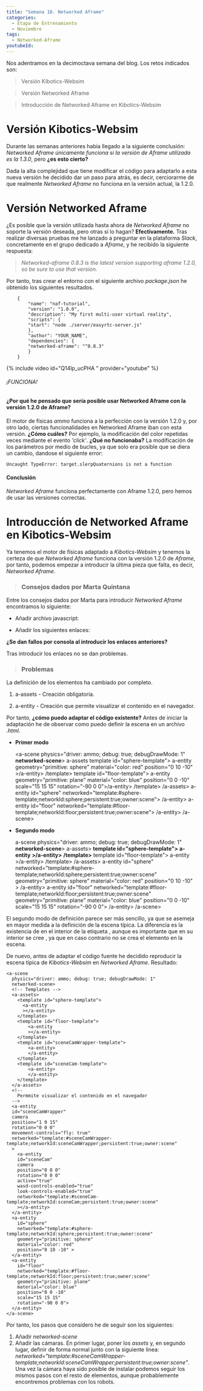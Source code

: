 ```yaml
---
title: "Semana 18. Networked Aframe"
categories:
  - Etapa de Entrenamiento
  - Noviembre
tags:
  - Networked-Aframe
youtubeId: 
---
```



Nos adentramos en la decimoctava semana del blog. Los retos indicados son:

> Versión Kibotics-Websim

> Versión Networked Aframe

> Introducción de Networked Aframe en Kibotics-Websim

# Versión Kibotics-Websim

Durante las semanas anteriores habia llegado a la siguiente conclusión: *Networked Aframe únicamente funciona si la versión de Aframe utilizada es la 1.3.0*, pero **¿es esto cierto?** 

Dada la alta complejidad que tiene modificar el código para adaptarlo a esta nueva versión he decidido dar un paso para atrás, es decir, cerciorarme de que realmente *Networked Aframe* no funciona en la versión actual, la 1.2.0.

# Versión Networked Aframe

¿Es posible que la versión utilizada hasta ahora de *Networked Aframe* no soporte la versión deseada, pero otras si lo hagan? **Efectivamente.** Tras realizar diversas pruebas me he lanzado a preguntar en la plataforma *Slack*, concretamente en el grupo dedicado a *Aframe*, y he recibido la siguiente respuesta: 

> *Networked-aframe 0.8.3 is the latest version supporting aframe 1.2.0, so be sure to use that version.*

Por tanto, tras crear el entorno con el siguiente archivo *package.json* he obtenido los siguientes resultados.

        {
            "name": "naf-tutorial",
            "version": "1.0.0",
            "description": "My first multi-user virtual reality",
            "scripts": {
            "start": "node ./server/easyrtc-server.js"
            },
            "author": "YOUR_NAME",
            "dependencies": {
            "networked-aframe": "^0.8.3"
            }
        }

{% include video id="Q14lp_ucPHA  " provider="youtube" %}

###### ¡FUNCIONA!

#### ¿Por qué he pensado que sería posible usar Networked Aframe con la versión 1.2.0 de Aframe? 

El motor de físicas *ammo* funciona a la perfección con la versión 1.2.0 y, por otro lado, ciertas funcionalidades en Networked Aframe iban con esta versión. **¿Cómo cuáles?** Por ejemplo, la modificación del color repetidas veces mediante el evento *'click'*. **¿Qué no funcionaba?** La modificación de los parámetros por medio de bucles, ya que solo era posible que se diera un cambio, dandose el siguiente error: 

    Uncaught TypeError: target.slerpQuaternions is not a function

#### Conclusión 

*Networked Aframe* funciona perfectamente con Aframe 1.2.0, pero hemos de usar las versiones correctas.

# Introducción de Networked Aframe en Kibotics-Websim

Ya tenemos el motor de físicas adaptado a *Kibotics-Websim* y tenemos la certeza de que *Networked Aframe* funciona con la versión 1.2.0 de *Aframe*, por tanto, podemos empezar a introducir la última pieza que falta, es decir, *Networked Aframe*. 

> ### Consejos dados por Marta Quintana

Entre los consejos dados por Marta para introducir *Networked Aframe* encontramos lo siguiente:

* Añadir archivo javascript:

    <script>

        // Código imprescindible para la sincronización
        NAF.schemas.getComponentsOriginal = NAF.schemas.getComponents;
        NAF.schemas.getComponents = (template) => {
          if (!NAF.schemas.hasTemplate("#sphere-template")) {
            NAF.schemas.add({
              template: '#sphere-template',
              components: [
                "position",
                "rotation",
                {
                  component: 'material',
                  property: 'color'

                }
                // Modificación de otro componente
                // { component: 'geometry', property: 'primitive' }
              ]
            });
          }

          if (!NAF.schemas.hasTemplate("#floor-template")) {
            NAF.schemas.add({
              template: '#floor-template',
              components: [
                "position",
                "rotation",
                {
                  component: 'material',
                  property: 'color'

                }
                // Modificación de otro componente
                // { component: 'geometry', property: 'primitive' }
              ]
            });
          }

          const components = NAF.schemas.getComponentsOriginal(template);
          return components;
        }
    </script>

* Añadir los siguientes enlaces:

    <script src="https://aframe.io/releases/1.2.0/aframe.min.js"></script>
    <script src="https://cdnjs.cloudflare.com/ajax/libs/socket.io/2.5.0/socket.io.slim.js"></script>
    <script src="/easyrtc/easyrtc.js"></script>
    <script src="https://unpkg.com/networked-aframe@^0.8.3/dist/networked-aframe.min.js"></script>

**¿Se dan fallos por consola al introducir los enlaces anteriores?**

Tras introducir los enlaces no se dan problemas.

> ### Problemas

La definición de los elementos ha cambiado por completo.

1. a-assets - Creación obligatoria.

2. a-entity - Creación que permite visualizar el contenido en el navegador. 

Por tanto, **¿cómo puedo adaptar el código existente?** Antes de iniciar la adaptación he de observar como puedo definir la escena en un archivo *.html*.

* **Primer modo**

    <a-scene
      physics="driver: ammo; debug: true; debugDrawMode: 1"
      **networked-scene**>
      <!-- Templates -->
      a-assets
        template id="sphere-template">
          a-entity  
          geometry="primitive: sphere" 
          material="color: red" 
          position="0 10 -10" 
          >/a-entity>
        /template>
        template id="floor-template">
            a-entity
            geometry="primitive: plane" 
            material="color: blue" 
            position="0 0 -10"
            scale="15 15 15"
            rotation="-90 0 0">/a-entity>
        /template>
      /a-assets>
      <!--
        Permmite visualizar el contenido en el navegador
      -->
      a-entity id="sphere" 
      networked="template:#sphere-template;networkId:sphere;persistent:true;owner:scene">
      /a-entity>
      a-entity id="floor" 
      networked="template:#floor-template;networkId:floor;persistent:true;owner:scene">
      /a-entity>
    /a-scene>

* **Segundo modo**

   a-scene
      physics="driver: ammo; debug: true; debugDrawMode: 1"
      **networked-scene**>
      <!-- Templates -->
      a-assets>
        **template id="sphere-template">**
          **a-entity**
          **>/a-entity>**
        **/template>**
        template id="floor-template">
            a-entity
            >/a-entity>
        /template>
      /a-assets>
      <!--
        Permmite visualizar el contenido en el navegador
      -->
      a-entity 
        id="sphere" 
        networked="template:#sphere-template;networkId:sphere;persistent:true;owner:scene"
        geometry="primitive: sphere" 
        material="color: red" 
        position="0 10 -10" >
      /a-entity>
      a-entity id="floor" 
        networked="template:#floor-template;networkId:floor;persistent:true;owner:scene"
        geometry="primitive: plane" 
        material="color: blue" 
        position="0 0 -10"
        scale="15 15 15"
        rotation="-90 0 0">
      /a-entity>
    /a-scene>

El segundo modo de definición parece ser más sencillo, ya que se asemeja en mayor medida a la definición de la escena típica. La diferencia es la existencia de <templates> en el interior de la etiqueta <a-assets>, aunque es importante que en su interior se cree <a-entity>, ya que en caso contrario no se crea el elemento en la escena. 

De nuevo, antes de adaptar el código fuente he decidido reproducir la escena típica de *Kibotics-Websim* en *Networked Aframe*. Resultado:

    <a-scene
      physics="driver: ammo; debug: true; debugDrawMode: 1"
      networked-scene>
      <!-- Templates -->
      <a-assets>
        <template id="sphere-template">
          <a-entity 
          ></a-entity>
        </template>
        <template id="floor-template">
            <a-entity
            ></a-entity>
        </template>
        <template id="sceneCamWrapper-template">
            <a-entity> 
            </a-entity>
        </template>
        <template id="sceneCam-template">
            <a-entity>
            </a-entity>
        </template>
      </a-assets>
      <!--
        Permmite visualizar el contenido en el navegador
      -->
      <a-entity 
      id="sceneCamWrapper"
      camera
      position="1 9 15"
      rotation="0 0 0"
      movement-controls="fly: true"
      networked="template:#sceneCamWrapper-template;networkId:sceneCamWrapper;persistent:true;owner:scene"
      >
        <a-entity
        id="sceneCam"
        camera
        position="0 0 0"
        rotation="0 0 0"
        active="true"
        wasd-controls-enabled="true"
        look-controls-enabled="true"
        networked="template:#sceneCam-template;networkId:sceneCam;persistent:true;owner:scene"
        ></a-entity>
      </a-entity>
      <a-entity 
        id="sphere" 
        networked="template:#sphere-template;networkId:sphere;persistent:true;owner:scene"
        geometry="primitive: sphere" 
        material="color: red" 
        position="0 10 -10" >
      </a-entity>
      <a-entity 
        id="floor" 
        networked="template:#floor-template;networkId:floor;persistent:true;owner:scene"
        geometry="primitive: plane" 
        material="color: blue" 
        position="0 0 -10"
        scale="15 15 15"
        rotation="-90 0 0">
      </a-entity>
    </a-scene>

Por tanto, los pasos que considero he de seguir son los siguientes:

1. Añadir *networked-scene*
2. Añadir las cámaras. En primer lugar, poner los *assets* y, en segundo lugar, definir de forma normal junto con la siguiente línea: *networked="template:#sceneCamWrapper-template;networkId:sceneCamWrapper;persistent:true;owner:scene"*. Una vez la cámara haya sido posible de instalar podemos seguir los mismos pasos con el resto de elementos, aunque probablemente encontremos problemas con los robots. 